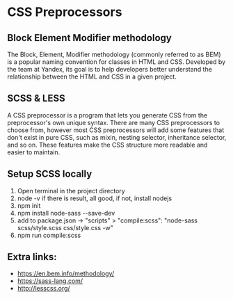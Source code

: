 # CSS Preprocessors

## Block Element Modifier methodology

The Block, Element, Modifier methodology (commonly referred to as BEM) is a popular naming convention for classes in HTML and CSS. Developed by the team at Yandex, its goal is to help developers better understand the relationship between the HTML and CSS in a given project.

## SCSS & LESS

A CSS preprocessor is a program that lets you generate CSS from the preprocessor's own unique syntax. There are many CSS preprocessors to choose from, however most CSS preprocessors will add some features that don't exist in pure CSS, such as mixin, nesting selector, inheritance selector, and so on. These features make the CSS structure more readable and easier to maintain.

## Setup SCSS locally
1. Open terminal in the project directory
2. node -v
   if there is result, all good, if not, install nodejs
3. npm init
4. npm install node-sass --save-dev
5. add to package.json -> "scripts" > "compile:scss": "node-sass scss/style.scss css/style.css -w"
6. npm run compile:scss


## Extra links:
- https://en.bem.info/methodology/
- https://sass-lang.com/
- http://lesscss.org/
